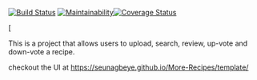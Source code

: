 [![Build Status](https://travis-ci.org/SEUNAGBEYE/More-Recipes.svg?branch=server-developing)](https://travis-ci.org/SEUNAGBEYE/More-Recipes)
[![Maintainability](https://api.codeclimate.com/v1/badges/229bfef666073b6a2385/maintainability)](https://codeclimate.com/github/SEUNAGBEYE/More-Recipes/maintainability)[![Coverage Status](https://coveralls.io/repos/github/SEUNAGBEYE/More-Recipes/badge.svg?branch=server-developing)](https://coveralls.io/github/SEUNAGBEYE/More-Recipes?branch=server-developing)

[


This is a project that allows users to upload, search, review, up-vote and down-vote a recipe.

checkout the UI at https://seunagbeye.github.io/More-Recipes/template/

